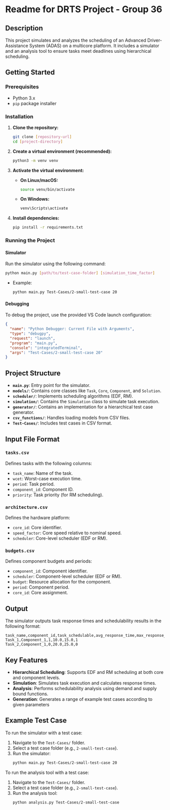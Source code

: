 # Readme for DRTS Project - Group 36

## Description

This project simulates and analyzes the scheduling of an Advanced Driver-Assistance System (ADAS) on a multicore platform. It includes a simulator and an analysis tool to ensure tasks meet deadlines using hierarchical scheduling.

## Getting Started

### Prerequisites

- Python 3.x
- `pip` package installer

### Installation

1. **Clone the repository:**
   ```bash
   git clone [repository-url]
   cd [project-directory]
   ```

2. **Create a virtual environment (recommended):**
   ```bash
   python3 -m venv venv
   ```

3. **Activate the virtual environment:**
   - **On Linux/macOS:**
     ```bash
     source venv/bin/activate
     ```
   - **On Windows:**
     ```bash
     venv\Scripts\activate
     ```

4. **Install dependencies:**
   ```bash
   pip install -r requirements.txt
   ```

### Running the Project

#### Simulator
Run the simulator using the following command:
```bash
python main.py [path/to/test-case-folder] [simulation_time_factor]
```
- Example:
  ```bash
  python main.py Test-Cases/2-small-test-case 20
  ```

#### Debugging
To debug the project, use the provided VS Code launch configuration:
```json
{
  "name": "Python Debugger: Current File with Arguments",
  "type": "debugpy",
  "request": "launch",
  "program": "main.py",
  "console": "integratedTerminal",
  "args": "Test-Cases/2-small-test-case 20"
}
```

## Project Structure

- **`main.py`**: Entry point for the simulator.
- **`models/`**: Contains core classes like `Task`, `Core`, `Component`, and `Solution`.
- **`scheduler/`**: Implements scheduling algorithms (EDF, RM).
- **`simulation/`**: Contains the `Simulation` class to simulate task execution.
- **`generator/`**: Contains an implementation for a hierarchical test case generator.
- **`csv_functions/`**: Handles loading models from CSV files.
- **`Test-Cases/`**: Includes test cases in CSV format.

## Input File Format

### `tasks.csv`
Defines tasks with the following columns:
- `task_name`: Name of the task.
- `wcet`: Worst-case execution time.
- `period`: Task period.
- `component_id`: Component ID.
- `priority`: Task priority (for RM scheduling).

### `architecture.csv`
Defines the hardware platform:
- `core_id`: Core identifier.
- `speed_factor`: Core speed relative to nominal speed.
- `scheduler`: Core-level scheduler (EDF or RM).

### `budgets.csv`
Defines component budgets and periods:
- `component_id`: Component identifier.
- `scheduler`: Component-level scheduler (EDF or RM).
- `budget`: Resource allocation for the component.
- `period`: Component period.
- `core_id`: Core assignment.

## Output

The simulator outputs task response times and schedulability results in the following format:
```csv
task_name,component_id,task_schedulable,avg_response_time,max_response_time,component_schedulable
Task_1,Component_1,1,10.0,15.0,1
Task_2,Component_1,0,20.0,25.0,0
```

## Key Features

- **Hierarchical Scheduling**: Supports EDF and RM scheduling at both core and component levels.
- **Simulation**: Simulates task execution and calculates response times.
- **Analysis**: Performs schedulability analysis using demand and supply bound functions.
- **Generation**: Generates a range of example test cases according to given parameters

## Example Test Case

To run the simulator with a test case:
1. Navigate to the `Test-Cases/` folder.
2. Select a test case folder (e.g., `2-small-test-case`).
3. Run the simulator:
   ```bash
   python main.py Test-Cases/2-small-test-case 20
   ```


To run the analysis tool with a test case:
1. Navigate to the `Test-Cases/` folder.
2. Select a test case folder (e.g., `2-small-test-case`).
3. Run the analysis tool:
   ```bash
   python analysis.py Test-Cases/2-small-test-case
   ```
